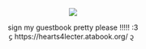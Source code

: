 <p align="center">
<img src="https://cdn.discordapp.com/attachments/1083954945935544370/1256792257546420244/Untitled3_20240629200334.png?ex=66820e80&is=6680bd00&hm=97fca4ca482cb092b5522cb6cff31c35128db416f2b2a8667efeaf74f7ba9349&" />
  </p>
<div align="center">sign my guestbook pretty please !!!!! :3 </div>
<div align="center">᧔ https://hearts4lecter.atabook.org/ ᧓ </div>
  
  
